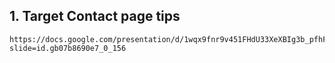 ## 1. Target Contact page tips
```
https://docs.google.com/presentation/d/1wqx9fnr9v451FHdU33XeXBIg3b_pfhF9X0ttkydrGlk/mobilepresent?slide=id.gb07b8690e7_0_156
```



